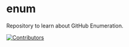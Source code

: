 # enum
Repository to learn about GitHub Enumeration.























































[![Contributors](https://img.shields.io/badge/Contributors-3-brightgreen)](https://github.com/EurydiceCorp/enum/graphs/contributors)
